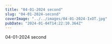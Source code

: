 ```yaml
---
title: "04-01-2024 second"
slug: "04-01-2024-second"
coverImage: "../../images/04-01-2024-IxOT.jpg"
pubDate: "2024-01-04T14:22:10.364Z"
---
```


04-01-2024 second

